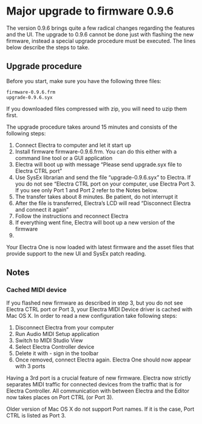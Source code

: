 # Major upgrade to firmware 0.9.6

The version 0.9.6 brings quite a few radical changes regarding the features and the UI. The upgrade to 0.9.6 cannot be done just with flashing the new firmware, instead a special upgrade procedure must be executed. The lines below describe the steps to take.

## Upgrade procedure

Before you start, make sure you have the following three files:


```
firmware-0.9.6.frm
upgrade-0.9.6.syx
```


If you downloaded files compressed with zip, you will need to uzip them first.

The upgrade procedure takes around 15 minutes and consists of the following steps:

1. Connect Electra to computer and let it start up
1. Install firmware firmware-0.9.6.frm. You can do this either with a command line tool or a GUI application
1. Electra will boot up with message “Please send upgrade.syx file to Electra CTRL port”
1. Use SysEx librarian and send the file “upgrade-0.9.6.syx” to Electra. If you do not see “Electra CTRL port on your computer, use Electra Port 3. If you see only Port 1 and Port 2 refer to the Notes below.
1. The transfer takes about 8 minutes. Be patient, do not interrupt it
1. After the file is transferred, Electra’s LCD will read “Disconnect Electra and connect it again”
1. Follow the instructions and reconnect Electra
1. If everything went fine, Electra will boot up a new version of the firmware
1. 
Your Electra One is now loaded with latest firmware and the asset files that provide support to the new UI and SysEx patch reading.

## Notes

### Cached MIDI device

If you flashed new firmware as described in step 3, but you do not see Electra CTRL port or Port 3, your Electra MIDI Device driver is cached with Mac OS X. In order to read a new configuration take following steps:

1. Disconnect Electra from your computer
1. Run Audio MIDI Setup application
1. Switch to MIDI Studio View
1. Select Electra Controller device
1. Delete it with - sign in the toolbar
1. Once removed, connect Electra again. Electra One should now appear with 3 ports

Having a 3rd port is a crucial feature of new firmware. Electra now strictly separates MIDI traffic for connected devices from the traffic that is for Electra Controller. All communication with between Electra and the Editor now takes places on Port CTRL (or Port 3).

Older version of Mac OS X do not support Port names. If it is the case, Port CTRL is listed as Port 3.

